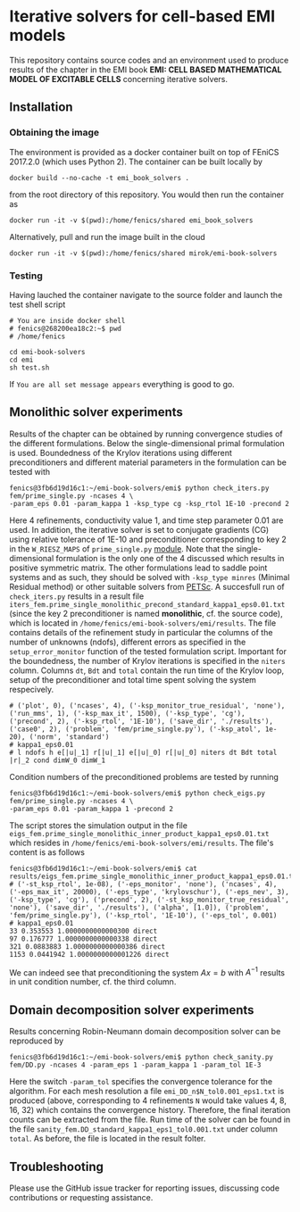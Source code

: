 # Iterative solvers for cell-based EMI models

This repository contains source codes and an environment used to produce
results of the chapter in the EMI book **EMI: CELL BASED MATHEMATICAL MODEL OF EXCITABLE CELLS**
concerning iterative solvers.

## Installation
### Obtaining the image
The environment is provided as a docker container built on top of FEniCS
2017.2.0 (which uses Python 2). The container can be built locally by

```
docker build --no-cache -t emi_book_solvers .
```
from the root directory of this repository. You would then run the container
as

```
docker run -it -v $(pwd):/home/fenics/shared emi_book_solvers
```

Alternatively, pull and run the image built in the cloud

```
docker run -it -v $(pwd):/home/fenics/shared mirok/emi-book-solvers
```

### Testing
Having lauched the container navigate to the source folder and launch
the test shell script

```
# You are inside docker shell
# fenics@268200ea18c2:~$ pwd
# /home/fenics

cd emi-book-solvers
cd emi
sh test.sh
```

If `You are all set message appears` everything is good to go.

## Monolithic solver experiments
Results of the chapter can be obtained by running convergence studies of
the different formulations. Below the single-dimensional primal formulation
is used. Boundedness of the Krylov iterations using different preconditioners
and different material parameters in the formulation can be tested with

```
fenics@3fb6d19d16c1:~/emi-book-solvers/emi$ python check_iters.py fem/prime_single.py -ncases 4 \
-param_eps 0.01 -param_kappa 1 -ksp_type cg -ksp_rtol 1E-10 -precond 2
```

Here 4 refinements, conductivity value 1, and time step parameter 0.01 are used. In addition,
the iterative solver is set to conjugate gradients (CG) using relative tolerance of
1E-10 and preconditioner corresponding to key 2 in the `W_RIESZ_MAPS` of
`prime_single.py` [module](https://github.com/MiroK/emi-book-solvers/blob/master/emi/fem/prime_single.py#L231).
Note that the single-dimensional formulation is the only one of the 4 discussed which results in 
positive symmetric matrix. The other formulations lead to saddle point systems and as such, they 
should be solved with `-ksp_type minres` (Minimal Residual method) or other suitable solvers from [PETSc](https://www.mcs.anl.gov/petsc/petsc-current/docs/manualpages/KSP/KSPType.html). 
A succesfull run of `check_iters.py` results in a result file `iters_fem.prime_single_monolithic_precond_standard_kappa1_eps0.01.txt`
(since the key 2 preconditioner is named __monolithic__, cf. the source code), which is
located in `/home/fenics/emi-book-solvers/emi/results`. The file contains details of
the refinement study in particular the columns of the number of unknowns (ndofs), different errors
as specified in the `setup_error_monitor` function of the tested formulation script.
Important for the boundedness, the number of Krylov iterations is specified in the
`niters` column. Columns `dt`, `Bdt` and `total` contain the run time of the Krylov
loop, setup of the preconditioner and total time spent solving the system respecively.

```
# ('plot', 0), ('ncases', 4), ('-ksp_monitor_true_residual', 'none'), ('run_mms', 1), ('-ksp_max_it', 1500), ('-ksp_type', 'cg'), ('precond', 2), ('-ksp_rtol', '1E-10'), ('save_dir', './results'), ('case0', 2), ('problem', 'fem/prime_single.py'), ('-ksp_atol', 1e-20), ('norm', 'standard')
# kappa1_eps0.01
# l ndofs h e[|u|_1] r[|u|_1] e[|u|_0] r[|u|_0] niters dt Bdt total |r|_2 cond dimW_0 dimW_1
```

Condition numbers of the preconditioned problems are tested by running 
```
fenics@3fb6d19d16c1:~/emi-book-solvers/emi$ python check_eigs.py fem/prime_single.py -ncases 4 \
-param_eps 0.01 -param_kappa 1 -precond 2
```

The script stores the simulation output in the file `eigs_fem.prime_single_monolithic_inner_product_kappa1_eps0.01.txt`
which resides in `/home/fenics/emi-book-solvers/emi/results`. The file's content is as follows

```
fenics@3fb6d19d16c1:~/emi-book-solvers/emi$ cat results/eigs_fem.prime_single_monolithic_inner_product_kappa1_eps0.01.txt 
# ('-st_ksp_rtol', 1e-08), ('-eps_monitor', 'none'), ('ncases', 4), ('-eps_max_it', 20000), ('-eps_type', 'krylovschur'), ('-eps_nev', 3), ('-ksp_type', 'cg'), ('precond', 2), ('-st_ksp_monitor_true_residual', 'none'), ('save_dir', './results'), ('alpha', [1.0]), ('problem', 'fem/prime_single.py'), ('-ksp_rtol', '1E-10'), ('-eps_tol', 0.001)
# kappa1_eps0.01
33 0.353553 1.0000000000000300 direct
97 0.176777 1.0000000000000338 direct
321 0.0883883 1.0000000000000386 direct
1153 0.0441942 1.0000000000001226 direct
```

We can indeed see that preconditioning the system $Ax=b$ with $A^{-1}$ results in unit
condition number, cf. the third column.

## Domain decomposition solver experiments
Results concerning Robin-Neumann domain decomposition solver can be reproduced by

```
fenics@3fb6d19d16c1:~/emi-book-solvers/emi$ python check_sanity.py fem/DD.py -ncases 4 -param_eps 1 -param_kappa 1 -param_tol 1E-3
```

Here the switch `-param_tol` specifies the convergence tolerance for the algorithm.
For each mesh resolution a file `emi_DD_n$N_tol0.001_eps1.txt` is produced (above, corresponding
to 4 refinements `N` would take values 4, 8, 16, 32) which contains the convergence
history. Therefore, the final iteration counts can be extracted from the file. Run
time of the solver can be found in the file `sanity_fem.DD_standard_kappa1_eps1_tol0.001.txt`
under column `total`. As before, the file is located in the result folter.

## Troubleshooting
Please use the GitHub issue tracker for reporting issues, discussing code
contributions or requesting assistance.
